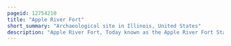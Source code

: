 ```yaml
---
pageid: 12754210
title: "Apple River Fort"
short_summary: "Archaeological site in Illinois, United States"
description: "Apple River Fort, Today known as the Apple River Fort State Historic Site, was one of many frontier Forts hastily completed by Settlers in northern Illinois and southern Wisconsin following the Onset of the 1832 Black Hawk War. The Fort was built at the Settlement of Apple River in less than a Week and was situated in present-day Elizabeth Illinois. It was one of the few Forts that were attacked during the War and the only one attacked by a Band led by black Hawk himself. At the Battle of Apple River fort a Firefight of about an Hour ensued with black Hawk's Forces eventually withdrawing from the Battlefield. The Fort had one Militiaman killed in Action and another wounded. After the War the Fort stood until 1847 being occupied by Squatters before being sold to a private Property Owner who dismantled the Building."
---
```

